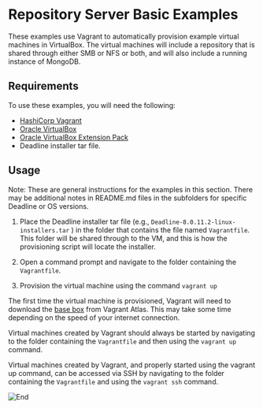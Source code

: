 # Repository Server Basic Examples #

These examples use Vagrant to automatically provision example virtual machines in VirtualBox. The virtual machines will
include a repository that is shared through either SMB or NFS or both, and will also include a running instance of 
MongoDB.

## Requirements ##

To use these examples, you will need the following:

* [HashiCorp Vagrant](https://www.vagrantup.com/downloads.html)
* [Oracle VirtualBox](https://www.virtualbox.org/)
* [Oracle VirtualBox Extension Pack](https://www.virtualbox.org/)
* Deadline installer tar file.

## Usage ##

Note:  These are general instructions for the examples in this section. There may be additional notes in README.md files 
in the subfolders for specific Deadline or OS versions.

1. Place the Deadline installer tar file (e.g., ```Deadline-8.0.11.2-linux-installers.tar``` ) in the folder that 
contains the file named ```Vagrantfile```.  This folder will be shared through to the VM, and this is how the 
provisioning script will locate the installer.

2. Open a command prompt and navigate to the folder containing the ```Vagrantfile```.

3. Provision the virtual machine using the command ```vagrant up```

The first time the virtual machine is provisioned, Vagrant will need to download the 
[base box](https://www.vagrantup.com/docs/boxes.html) from Vagrant Atlas.  This may take some time depending on the 
speed of your internet connection.

Virtual machines created by Vagrant should always be started by navigating to the folder containing the 
```Vagrantfile``` and then using the ```vagrant up``` command.

Virtual machines created by Vagrant, and properly started using the vagrant up command, can be accessed via SSH by
navigating to the folder containing the ```Vagrantfile``` and using the ```vagrant ssh``` command.

![End](../../../thinkbox_tiny.png)